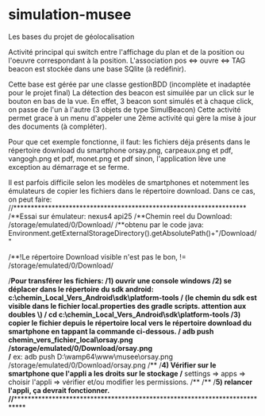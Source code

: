 # simulation-musee
Les bases du projet de géolocalisation

Activité principal qui switch entre l'affichage du plan et de la position ou l'oeuvre correspondant à la position.
L'association pos <=> ouvre <=> TAG beacon est stockée dans une base SQlite (à redéfinir).

Cette base est gérée par une classe gestionBDD (incomplète et inadaptée pour le projet final)
La détection des beacon est simuilée par un click sur le bouton en bas de la vue.
En effet, 3 beacon sont simulés et à chaque click, on passe de l'un à l'autre (3 objets de type SimulBeacon)
Cette activité permet grace à un menu d'appeler une 2ème activité qui gère la mise à jour des documents (à compléter).

Pour que cet exemple fonctionne, il faut:
    les fichiers déja présents dans le répertoire download du smartphone
        orsay.png, carpeaux.png et pdf, vangogh.png et pdf, monet.png et pdf
    sinon, l'application lève une exception au démarrage et se ferme.
    
Il est parfois difficile selon les modèles de smartphones et notemment les émulateurs de copier les fichiers dans le répertoire download.
Dans ce cas, on peut faire:
//*******************************************************************
/**Essai sur émulateur: nexus4 api25
/**Chemin reel du Download:			/storage/emulated/0/Download/
/**obtenu par le code java:			Environment.getExternalStorageDirectory().getAbsolutePath()+"/Download/"

/**!Le répertoire Download visible n'est pas le bon, != /storage/emulated/0/Download/

/**Pour transférer les fichiers:
/**1) ouvrir une console windows
/**2) se déplacer dans le répertoire du sdk android: 	c:\chemin_Local_Vers_Android\sdk\platform-tools
/** 	(le chemin du sdk est visible dans le fichier local.properties des gradle scripts. attention aux doubles \\)
/** 	cd c:\chemin_Local_Vers_Android\sdk\platform-tools
/**3) copier le fichier depuis le répertoire local vers le répertoire download du smartphone en tappant la commande ci-dessous.
/** 	adb push chemin_vers_fichier_local\orsay.png  /storage/emulated/0/Download/orsay.png  
/**	    ex: 	adb push D:\wamp64\www\musee\orsay.png /storage/emulated/0/Download/orsay.png
/**	
/**4) Vérifier sur le smartphone que l'appli a les droits sur le stockage
/**	    settings => apps => choisir l'appli 	=> vérifier et/ou modifier les permissions.
/**	
/**
/**5) relancer l'appli, ça devrait fonctionner.
//*****************************************************************************
